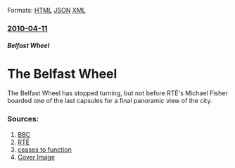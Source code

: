 
Formats: [HTML](/news/2010/04/11/the-belfast-wheel.html)  [JSON](/news/2010/04/11/the-belfast-wheel.json)  [XML](/news/2010/04/11/the-belfast-wheel.xml)  

### [2010-04-11](/news/2010/04/11/index.md)

##### Belfast Wheel
# The Belfast Wheel 

The Belfast Wheel has stopped turning, but not before RTÉ&#39;s Michael Fisher boarded one of the last capsules for a final panoramic view of the city.


### Sources:

1. [BBC](http://news.bbc.co.uk/2/hi/uk_news/northern_ireland/8613978.stm)
2. [RTÉ](http://www.rte.ie/news/2010/0411/belfast.html)
3. [ceases to function](http://www.rte.ie/news/2010/0411/belfast_gallery.html)
3. [Cover Image](https://img.rasset.ie/00032f5f-1600.jpg)
